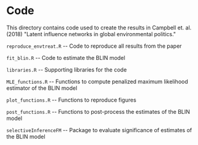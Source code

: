# Code
This directory contains code used to create the results in Campbell et. al. (2018) "Latent influence networks in global environmental politics."


`reproduce_envtreat.R` --  Code to reproduce all results from the paper

`fit_blin.R` --  Code to estimate the BLIN model

`libraries.R`  -- Supporting libraries for the code

`MLE_functions.R`  --  Functions to compute penalized maximum likelihood estimator of the BLIN model

`plot_functions.R`  -- Functions to reproduce figures

`post_functions.R`  -- Functions to post-process the estimates of the BLIN model

`selectiveInferenceFM`  --  Package to evaluate significance of estimates of the BLIN model
